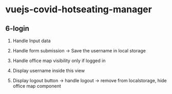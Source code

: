 # vuejs-covid-hotseating-manager

## 6-login

1.  Handle Input data

2.  Handle form submission -> Save the username in local storage

3.  Handle office map visibility only if logged in

4.  Display username inside this view

5.  Display logout button -> handle logout -> remove from localstorage, hide office map component

